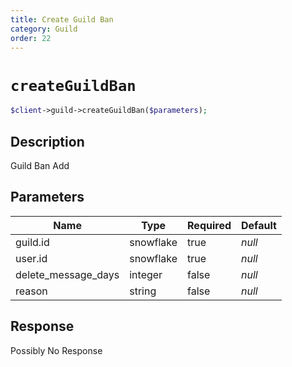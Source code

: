 ```yaml
---
title: Create Guild Ban
category: Guild
order: 22
---
```


# `createGuildBan`

```php
$client->guild->createGuildBan($parameters);
```

## Description

Guild Ban Add

## Parameters


Name | Type | Required | Default
--- | --- | --- | ---
guild.id | snowflake | true | *null*
user.id | snowflake | true | *null*
delete_message_days | integer | false | *null*
reason | string | false | *null*

## Response

Possibly No Response

